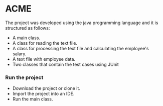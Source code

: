 # ACME

The project was developed using the java programming language and it is structured as follows:
- A main class.
- A class for reading the text file.
- A class for processing the text file and calculating the employee's salary.
- A text file with employee data.
- Two classes that contain the test cases using JUnit


### Run the project
- Download the project or clone it.
- Import the project into an IDE.
- Run the main class.

